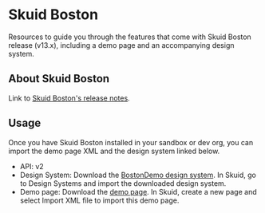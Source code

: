 # Skuid Boston

Resources to guide you through the features that come with Skuid Boston release (v13.x), including a demo page and an accompanying design system. 

## About Skuid Boston

Link to [Skuid Boston's release notes](https://docs.skuid.com/v13.0.4/en/release-notes.html).


## Usage

Once you have Skuid Boston installed in your sandbox or dev org, you can import the demo page XML and the design system linked below.

- API: v2
- Design System: Download the [BostonDemo design system](BostonDemo.designsystem?raw=true). In Skuid, go to Design Systems and import the downloaded design system.
- Demo page: Download the [demo page](BostonDemo.xml?raw=true). In Skuid, create a new page and select Import XML file to import this demo page.
